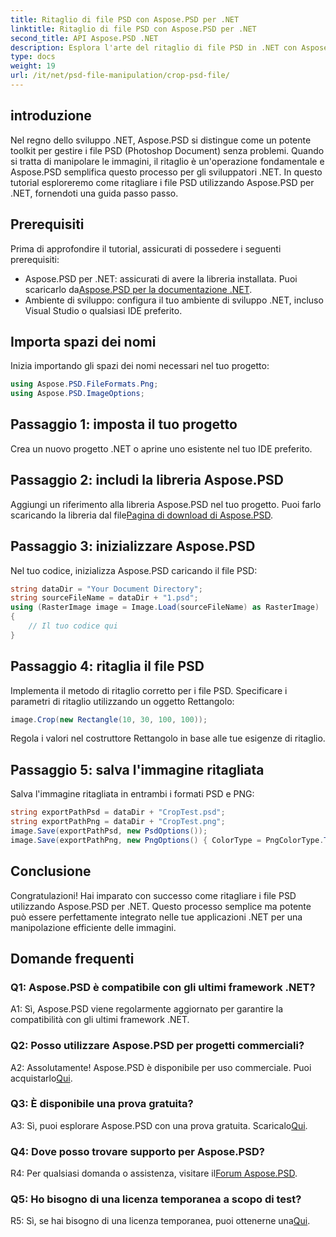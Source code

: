 ```yaml
---
title: Ritaglio di file PSD con Aspose.PSD per .NET
linktitle: Ritaglio di file PSD con Aspose.PSD per .NET
second_title: API Aspose.PSD .NET
description: Esplora l'arte del ritaglio di file PSD in .NET con Aspose.PSD, un toolkit versatile. Migliora il tuo gioco di manipolazione delle immagini senza sforzo.
type: docs
weight: 19
url: /it/net/psd-file-manipulation/crop-psd-file/
---
```

## introduzione
Nel regno dello sviluppo .NET, Aspose.PSD si distingue come un potente toolkit per gestire i file PSD (Photoshop Document) senza problemi. Quando si tratta di manipolare le immagini, il ritaglio è un'operazione fondamentale e Aspose.PSD semplifica questo processo per gli sviluppatori .NET. In questo tutorial esploreremo come ritagliare i file PSD utilizzando Aspose.PSD per .NET, fornendoti una guida passo passo.
## Prerequisiti
Prima di approfondire il tutorial, assicurati di possedere i seguenti prerequisiti:
-  Aspose.PSD per .NET: assicurati di avere la libreria installata. Puoi scaricarlo da[Aspose.PSD per la documentazione .NET](https://reference.aspose.com/psd/net/).
- Ambiente di sviluppo: configura il tuo ambiente di sviluppo .NET, incluso Visual Studio o qualsiasi IDE preferito.
## Importa spazi dei nomi
Inizia importando gli spazi dei nomi necessari nel tuo progetto:
```csharp
using Aspose.PSD.FileFormats.Png;
using Aspose.PSD.ImageOptions;
```
## Passaggio 1: imposta il tuo progetto
Crea un nuovo progetto .NET o aprine uno esistente nel tuo IDE preferito.
## Passaggio 2: includi la libreria Aspose.PSD
Aggiungi un riferimento alla libreria Aspose.PSD nel tuo progetto. Puoi farlo scaricando la libreria dal file[Pagina di download di Aspose.PSD](https://releases.aspose.com/psd/net/).
## Passaggio 3: inizializzare Aspose.PSD
Nel tuo codice, inizializza Aspose.PSD caricando il file PSD:
```csharp
string dataDir = "Your Document Directory";
string sourceFileName = dataDir + "1.psd";
using (RasterImage image = Image.Load(sourceFileName) as RasterImage)
{
    // Il tuo codice qui
}
```
## Passaggio 4: ritaglia il file PSD
Implementa il metodo di ritaglio corretto per i file PSD. Specificare i parametri di ritaglio utilizzando un oggetto Rettangolo:
```csharp
image.Crop(new Rectangle(10, 30, 100, 100));
```
Regola i valori nel costruttore Rettangolo in base alle tue esigenze di ritaglio.
## Passaggio 5: salva l'immagine ritagliata
Salva l'immagine ritagliata in entrambi i formati PSD e PNG:
```csharp
string exportPathPsd = dataDir + "CropTest.psd";
string exportPathPng = dataDir + "CropTest.png";
image.Save(exportPathPsd, new PsdOptions());
image.Save(exportPathPng, new PngOptions() { ColorType = PngColorType.TruecolorWithAlpha });
```
## Conclusione

Congratulazioni! Hai imparato con successo come ritagliare i file PSD utilizzando Aspose.PSD per .NET. Questo processo semplice ma potente può essere perfettamente integrato nelle tue applicazioni .NET per una manipolazione efficiente delle immagini.

## Domande frequenti

### Q1: Aspose.PSD è compatibile con gli ultimi framework .NET?

A1: Sì, Aspose.PSD viene regolarmente aggiornato per garantire la compatibilità con gli ultimi framework .NET.

### Q2: Posso utilizzare Aspose.PSD per progetti commerciali?

 A2: Assolutamente! Aspose.PSD è disponibile per uso commerciale. Puoi acquistarlo[Qui](https://purchase.aspose.com/buy).

### Q3: È disponibile una prova gratuita?

A3: Sì, puoi esplorare Aspose.PSD con una prova gratuita. Scaricalo[Qui](https://releases.aspose.com/).

### Q4: Dove posso trovare supporto per Aspose.PSD?

 R4: Per qualsiasi domanda o assistenza, visitare il[Forum Aspose.PSD](https://forum.aspose.com/c/psd/34).

### Q5: Ho bisogno di una licenza temporanea a scopo di test?

 R5: Sì, se hai bisogno di una licenza temporanea, puoi ottenerne una[Qui](https://purchase.aspose.com/temporary-license/).